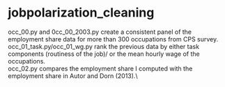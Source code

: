 # jobpolarization_cleaning
occ_00.py and 0cc_00_2003.py create a consistent panel of the employment share data for more than 300 occupations from CPS survey.\
occ_01_task.py/occ_01_wg.py rank the previous data by either task components (routiness of the job)/ or the mean hourly wage of the occupations.\
occ_02.py compares the employment share I computed with the employment share in Autor and Dorn (2013).\
